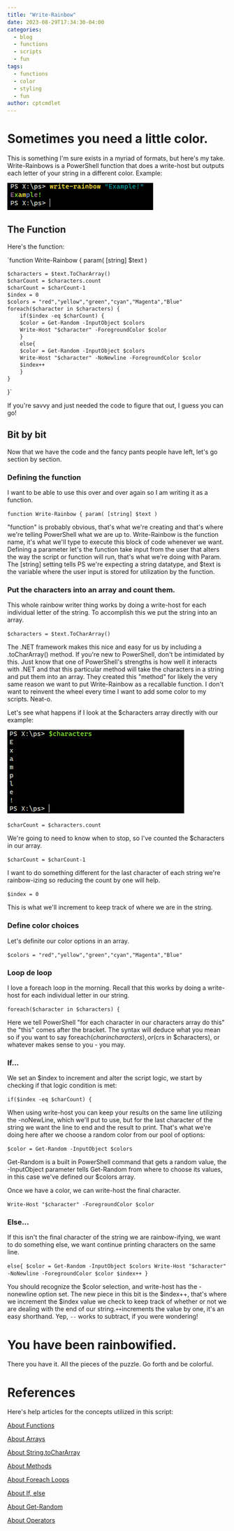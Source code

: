 ```yaml
---
title: "Write-Rainbow"
date: 2023-08-29T17:34:30-04:00
categories:
  - blog
  - functions
  - scripts
  - fun
tags:
  - functions
  - color
  - styling
  - fun
author: cptcmdlet
---
```



# Sometimes you need a little color.

This is something I'm sure exists in a myriad of formats, but here's my take. Write-Rainbows is a PowerShell function that does a write-host but outputs each letter of your string in a different color. Example:

![write rainbows example](/images/writerainbowexample.png)

## The Function 

Here's the function:

`function Write-Rainbow {
    param(
        [string] $text
    )
    
    $characters = $text.ToCharArray()
    $charCount = $characters.count
    $charCount = $charCount-1
    $index = 0
    $colors = "red","yellow","green","cyan","Magenta","Blue"
    foreach($character in $characters) {
        if($index -eq $charCount) {
        $color = Get-Random -InputObject $colors
        Write-Host "$character" -ForegroundColor $color
        }
        else{
        $color = Get-Random -InputObject $colors
        Write-Host "$character" -NoNewline -ForegroundColor $color
        $index++
        }
    }
}`


If you're savvy and just needed the code to figure that out, I guess you can go! 

## Bit by bit

Now that we have the code and the fancy pants people have left, let's go section by section. 

### Defining the function

I want to be able to use this over and over again so I am writing it as a function. 

`function Write-Rainbow {
    param(
        [string] $text
    )`

"function" is probably obvious, that's what we're creating and that's where we're telling PowerShell what we are up to. Write-Rainbow is the function name, it's what we'll type to execute this block of code whenever we want. Defining a parameter let's the function take input from the user that alters the way the script or function will run, that's what we're doing with Param. The [string] setting tells PS we're expecting a string datatype, and $text is the variable where the user input is stored for utilization by the function. 

### Put the characters into an array and count them.

This whole rainbow writer thing works by doing a write-host for each individual letter of the string. To accomplish this we put the string into an array.

`$characters = $text.ToCharArray()`

The .NET framework makes this nice and easy for us by including a .toCharArray() method. If you're new to PowerShell, don't be intimidated by this. Just know that one of PowerShell's strengths is how well it interacts with .NET and that this particular method will take the characters in a string and put them into an array. They created this "method" for likely the very same reason we want to put Write-Rainbow as a recallable function. I don't want to reinvent the wheel every time I want to add some color to my scripts. Neat-o.

Let's see what happens if I look at the $characters array directly with our example:

![toCharArray example](/images/chararray.png)

`$charCount = $characters.count`

We're going to need to know when to stop, so I've counted the $characters in our array.

`$charCount = $charCount-1`

I want to do something different for the last character of each string we're rainbow-izing so reducing the count by one will help. 

`$index = 0`

This is what we'll increment to keep track of where we are in the string.

### Define color choices

Let's definite our color options in an array.

`$colors = "red","yellow","green","cyan","Magenta","Blue"`

### Loop de loop

I love a foreach loop in the morning. Recall that this works by doing a write-host for each individual letter in our string. 

`foreach($character in $characters) {`

Here we tell PowerShell "for each character in our characters array do this" the "this" comes after the bracket. The syntax will deduce what you mean so if you want to say foreach($char in characters), or ($crs in $characters), or whatever makes sense to you - you may. 

### If...

We set an $index to increment and alter the script logic, we start by checking if that logic condition is met:

`if($index -eq $charCount) {`

When using write-host you can keep your results on the same line utilizing the -noNewLine, which we'll put to use, but for the last character of the string we want the line to end and the result to print. That's what we're doing here after we choose a random color from our pool of options:

`$color = Get-Random -InputObject $colors`

Get-Random is a built in PowerShell command that gets a random value, the -InputObject parameter tells Get-Random from where to choose its values, in this case we've defined our $colors array.

Once we have a color, we can write-host the final character.

`Write-Host "$character" -ForegroundColor $color`

### Else...

If this isn't the final character of the string we are rainbow-ifying, we want to do something else, we want continue printing characters on the same line. 

`else{
        $color = Get-Random -InputObject $colors
        Write-Host "$character" -NoNewline -ForegroundColor $color
        $index++
        }`

You should recognize the $color selection, and write-host has the -nonewline option set. The new piece in this bit is the $index++, that's where we increment the $index value we check to keep track of whether or not we are dealing with the end of our string.` ++ `increments the value by one, it's an easy shorthand. Yep, `--` works to subtract, if you were wondering!

# You have been rainbowified.

There you have it. All the pieces of the puzzle. Go forth and be colorful. 


# References 

Here's help articles for the concepts utilized in this script:

[About Functions](https://learn.microsoft.com/en-us/powershell/scripting/learn/ps101/09-functions?view=powershell-7.3)

[About Arrays](https://learn.microsoft.com/en-us/powershell/module/microsoft.powershell.core/about/about_arrays?view=powershell-7.3)

[About String.toCharArray](https://learn.microsoft.com/en-us/dotnet/api/system.string.tochararray?view=net-7.0)

[About Methods](https://learn.microsoft.com/en-us/dotnet/csharp/programming-guide/classes-and-structs/methods)

[About Foreach Loops](https://learn.microsoft.com/en-us/powershell/module/microsoft.powershell.core/about/about_foreach?view=powershell-7.3)

[About If, else](https://learn.microsoft.com/en-us/powershell/module/microsoft.powershell.core/about/about_if?view=powershell-7.3)

[About Get-Random](https://learn.microsoft.com/en-us/powershell/module/microsoft.powershell.utility/get-random?view=powershell-7.3)

[About Operators](https://learn.microsoft.com/en-us/powershell/module/microsoft.powershell.core/about/about_operators?view=powershell-7.3)


